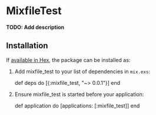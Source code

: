 # MixfileTest

**TODO: Add description**

## Installation

If [available in Hex](https://hex.pm/docs/publish), the package can be installed as:

  1. Add mixfile_test to your list of dependencies in `mix.exs`:

        def deps do
          [{:mixfile_test, "~> 0.0.1"}]
        end

  2. Ensure mixfile_test is started before your application:

        def application do
          [applications: [:mixfile_test]]
        end

